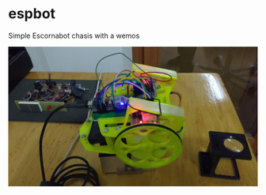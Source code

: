 # espbot
Simple Escornabot chasis with a wemos 

![The Bot!](https://github.com/elpaso/espbot/blob/master/IMG_20161002_214145301.jpg?raw=true)
